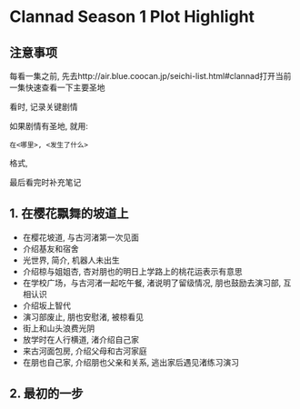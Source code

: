 # Clannad Season 1 Plot Highlight

## 注意事项

每看一集之前, 先去http://air.blue.coocan.jp/seichi-list.html#clannad打开当前一集快速查看一下主要圣地

看时, 记录关键剧情

如果剧情有圣地, 就用:

```
在<哪里>, <发生了什么>
```

格式,

最后看完时补充笔记

## 1. 在樱花飘舞的坡道上

- 在樱花坡道, 与古河渚第一次见面
- 介绍基友和宿舍
- 光世界, 简介, 机器人未出生
- 介绍椋与姐姐杏, 杏对朋也的明日上学路上的桃花运表示有意思
- 在学校广场，与古河渚一起吃午餐, 渚说明了留级情况, 朋也鼓励去演习部, 互相认识
- 介绍坂上智代
- 演习部废止, 朋也安慰渚, 被椋看见
- 街上和山头浪费光阴
- 放学时在人行横道, 渚介绍自己家
- 来古河面包房, 介绍父母和古河家庭
- 在朋也自己家, 介绍朋也父亲和关系, 逃出家后遇见渚练习演习

## 2. 最初的一步

